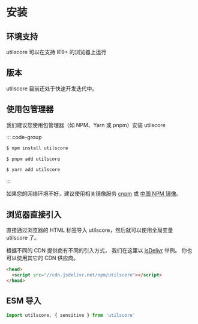 # 安装

## 环境支持
utilscore 可以在支持 IE9+ 的浏览器上运行

## 版本
utilscore 目前还处于快速开发迭代中。

## 使用包管理器

我们建议您使用包管理器（如 NPM、Yarn 或 pnpm）安装 utilscore

::: code-group

```sh [npm]
$ npm install utilscore
```

```sh [pnpm]
$ pnpm add utilscore
```

```sh [yarn]
$ yarn add utilscore
```

:::

如果您的网络环境不好，建议使用相关镜像服务 [cnpm](https://github.com/cnpm/cnpm) 或 [中国 NPM 镜像](https://registry.npmmirror.com/)。


## 浏览器直接引入

直接通过浏览器的 HTML 标签导入 utilscore，然后就可以使用全局变量 utilscore 了。

根据不同的 CDN 提供商有不同的引入方式， 我们在这里以 [jsDelivr](https://www.jsdelivr.com/) 举例。 你也可以使用其它的 CDN 供应商。


``` html
<head>
  <script src="//cdn.jsdelivr.net/npm/utilscore"></script>
</head>
```

## ESM 导入

``` js
import utilscore, { sensitive } from 'utilscore'
```